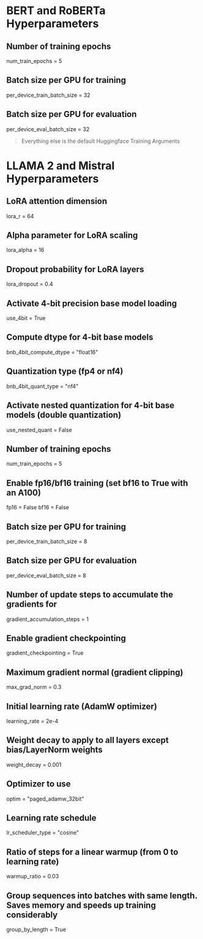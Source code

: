 # BERT and RoBERTa Hyperparameters
## Number of training epochs
num_train_epochs = 5
## Batch size per GPU for training
per_device_train_batch_size = 32
## Batch size per GPU for evaluation
per_device_eval_batch_size = 32
> Everything else is the default Huggingface Training Arguments

# LLAMA 2 and Mistral Hyperparameters
## LoRA attention dimension
lora_r = 64
## Alpha parameter for LoRA scaling
lora_alpha = 16
## Dropout probability for LoRA layers
lora_dropout = 0.4
## Activate 4-bit precision base model loading
use_4bit = True
## Compute dtype for 4-bit base models
bnb_4bit_compute_dtype = "float16"
## Quantization type (fp4 or nf4)
bnb_4bit_quant_type = "nf4"
## Activate nested quantization for 4-bit base models (double quantization)
use_nested_quant = False
## Number of training epochs
num_train_epochs = 5
## Enable fp16/bf16 training (set bf16 to True with an A100)
fp16 = False
bf16 = False
## Batch size per GPU for training
per_device_train_batch_size = 8
## Batch size per GPU for evaluation
per_device_eval_batch_size = 8
## Number of update steps to accumulate the gradients for
gradient_accumulation_steps = 1
## Enable gradient checkpointing
gradient_checkpointing = True
## Maximum gradient normal (gradient clipping)
max_grad_norm = 0.3
## Initial learning rate (AdamW optimizer)
learning_rate = 2e-4
## Weight decay to apply to all layers except bias/LayerNorm weights
weight_decay = 0.001
## Optimizer to use
optim = "paged_adamw_32bit"
## Learning rate schedule
lr_scheduler_type = "cosine"
## Ratio of steps for a linear warmup (from 0 to learning rate)
warmup_ratio = 0.03
## Group sequences into batches with same length. Saves memory and speeds up training considerably
group_by_length = True
